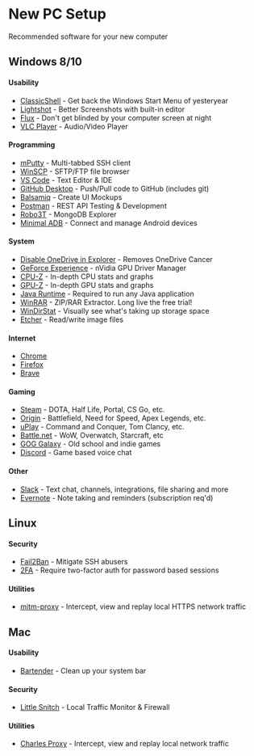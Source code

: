 # New PC Setup
Recommended software for your new computer


## Windows 8/10

#### Usability
* [ClassicShell](http://www.classicshell.net/) - Get back the Windows Start Menu of yesteryear
* [Lightshot](https://app.prntscr.com/en/index.html) - Better Screenshots with built-in editor
* [Flux](https://justgetflux.com/) - Don't get blinded by your computer screen at night
* [VLC Player](https://www.videolan.org/vlc/index.html) - Audio/Video Player

#### Programming
* [mPutty](http://ttyplus.com/multi-tabbed-putty/) - Multi-tabbed SSH client
* [WinSCP](https://winscp.net/eng/index.php) - SFTP/FTP file browser
* [VS Code](https://code.visualstudio.com/) - Text Editor & IDE
* [GitHub Desktop](https://desktop.github.com/) - Push/Pull code to GitHub (includes git)
* [Balsamiq](https://balsamiq.com/) - Create UI Mockups
* [Postman](https://www.getpostman.com/) - REST API Testing & Development
* [Robo3T](https://robomongo.org/) - MongoDB Explorer
* [Minimal ADB](https://androidmtk.com/download-minimal-adb-and-fastboot-tool) - Connect and manage Android devices

#### System
* [Disable OneDrive in Explorer](https://www.howtogeek.com/225973/how-to-disable-onedrive-and-remove-it-from-file-explorer-on-windows-10/) - Removes OneDrive Cancer
* [GeForce Experience](https://www.nvidia.com/en-us/geforce/geforce-experience/) - nVidia GPU Driver Manager
* [CPU-Z](https://www.cpuid.com/softwares/cpu-z.html) - In-depth CPU stats and graphs
* [GPU-Z](https://www.techpowerup.com/gpuz/) - In-depth GPU stats and graphs
* [Java Runtime](https://www.java.com/en/download/) - Required to run any Java application
* [WinRAR](https://www.rarlab.com/download.htm) - ZIP/RAR Extractor. Long live the free trial!
* [WinDirStat](https://windirstat.net/) - Visually see what's taking up storage space
* [Etcher](https://www.balena.io/etcher/) - Read/write image files  

#### Internet
* [Chrome](https://www.google.com/chrome/)
* [Firefox](https://www.mozilla.org/en-US/firefox/new/)
* [Brave](https://brave.com/download/)

#### Gaming
* [Steam](https://store.steampowered.com/about/) - DOTA, Half Life, Portal, CS Go, etc.
* [Origin](https://www.origin.com/usa/en-us/store/download) - Battlefield, Need for Speed, Apex Legends, etc.
* [uPlay](https://uplay.ubisoft.com/en-US) - Command and Conquer, Tom Clancy, etc.
* [Battle.net](https://www.blizzard.com/en-us/apps/battle.net/desktop) - WoW, Overwatch, Starcraft, etc
* [GOG Galaxy](https://www.gog.com/galaxy) - Old school and indie games
* [Discord](https://discordapp.com/download) - Game based voice chat

#### Other
* [Slack](https://slack.com/downloads/) - Text chat, channels, integrations, file sharing and more
* [Evernote](https://evernote.com/download) - Note taking and reminders (subscription req'd)


## Linux

#### Security
* [Fail2Ban](https://www.fail2ban.org/wiki/index.php/Fail2Ban) - Mitigate SSH abusers
* [2FA](https://hackertarget.com/ssh-two-factor-google-authenticator/) - Require two-factor auth for password based sessions

#### Utilities
* [mitm-proxy](https://mitmproxy.org/) - Intercept, view and replay local HTTPS network traffic


## Mac

#### Usability
* [Bartender](https://www.macbartender.com/) - Clean up your system bar

#### Security
* [Little Snitch](https://www.obdev.at/products/littlesnitch/index.html) - Local Traffic Monitor & Firewall

#### Utilities
* [Charles Proxy](https://www.charlesproxy.com/) - Intercept, view and replay local network traffic
